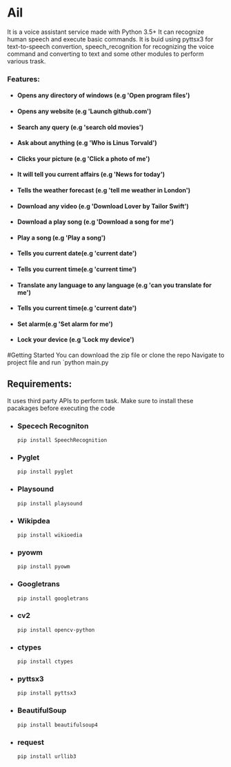 # Ail
It is a voice assistant service made with Python 3.5+ It can recognize human speech and execute basic commands. 
It is buid using pyttsx3 for text-to-speech convertion, speech_recognition for recognizing the voice command 
and converting to text and some other modules to  perform various trask.

### Features:

* #### Opens any directory of windows  (e.g 'Open program files')
* #### Opens any website (e.g 'Launch github.com')
* #### Search any query (e.g 'search old movies')
* #### Ask about anything (e.g 'Who is Linus Torvald')
* #### Clicks your picture (e.g 'Click a photo of me')
* #### It will tell you current affairs (e.g 'News for today')
* #### Tells the weather forecast (e.g 'tell me weather in London')
* #### Download any video (e.g 'Download Lover by Tailor Swift')
* #### Download a play song (e.g 'Download a song for me')
* #### Play a song (e.g 'Play a song')
* #### Tells you current date(e.g 'current date')
* #### Tells you current time(e.g 'current time')
* #### Translate any language to any language (e.g 'can you translate for me')
* #### Tells you current time(e.g 'current date')
* #### Set alarm(e.g 'Set alarm for me')
* #### Lock your device (e.g 'Lock my device')

#Getting Started
You can download the zip file or clone the repo 
Navigate to project file and run `python main.py

## Requirements:
It uses third party APIs to perform task. Make sure to install these pacakages before executing the code
* ### Specech Recogniton
   `pip install SpeechRecognition`
* ### Pyglet
    `pip install pyglet`
* ### Playsound
    `pip install playsound`
* ### Wikipdea
    `pip install wikioedia`
* ### pyowm
    `pip install pyowm`
* ### Googletrans
    `pip install googletrans`
* ### cv2
    `pip install opencv-python`
* ### ctypes
    `pip install ctypes`
* ### pyttsx3
     `pip install pyttsx3`

* ### BeautifulSoup
     `pip install beautifulsoup4`
* ### request
     `pip install urllib3`


